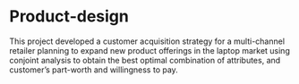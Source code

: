 # Product-design
This project developed a customer acquisition strategy for a multi-channel retailer planning to expand new product offerings in the laptop market using conjoint analysis to obtain the best optimal combination of attributes, and customer’s part-worth and willingness to pay.
